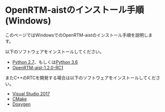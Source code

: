 # OpenRTM-aistのインストール手順(Windows)

このページではWindowsでのOpenRTM-aistのインストール手順を説明します。

以下のソフトウェアをインストールしてください。

* [Python 2.7](https://www.python.org/ftp/python/2.7.15/python-2.7.15.amd64.msi)、もしくは[Python 3.6](https://www.python.org/ftp/python/3.6.7/python-3.6.7-amd64.exe)
* [OpenRTM-aist-1.2.0-RC1](https://tmp.openrtm.org/pub/Windows/OpenRTM-aist/1.2/)


またC++のRTCを開発する場合は以下のソフトウェアをインストールしてください。

* [Visual Studio 2017](https://github.com/OpenRTM/openrtm.github.io/blob/master/vs_install)
* [CMake](https://cmake.org/files/v3.12/cmake-3.12.4-win64-x64.msi)
* [Doxygen](http://ftp.stack.nl/pub/users/dimitri/doxygen-1.8.11-setup.exe)

